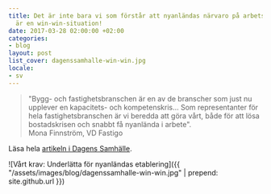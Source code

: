 ```yaml
---
title: Det är inte bara vi som förstår att nyanländas närvaro på arbetsmarknanden
  är en win-win-situation!
date: 2017-03-28 02:00:00 +02:00
categories:
- blog
layout: post
list_cover: dagenssamhalle-win-win.jpg
locale:
- sv
---
```


> "Bygg- och fastighetsbranschen är en av de branscher som just nu upplever en kapacitets- och kompetenskris... Som representanter för hela fastighetsbranschen är vi beredda att göra vårt, både för att lösa bostadskrisen och snabbt få nyanlända i arbete". <br>
> Mona Finnström, VD Fastigo&zwnj;&zwnj;&zwnj;&zwnj;&zwnj;&zwnj;&zwnj;&zwnj;&zwnj;&zwnj;&zwnj;&zwnj;&zwnj;&zwnj;&zwnj;


Läsa hela
[artikeln i Dagens Samhälle](https://www.dagenssamhalle.se/debatt/vart-krav-underlaetta-foer-nyanlaendas-etablering-31960).

![Vårt krav: Underlätta för nyanländas etablering]({{ "/assets/images/blog/dagenssamhalle-win-win.jpg" | prepend: site.github.url }})



